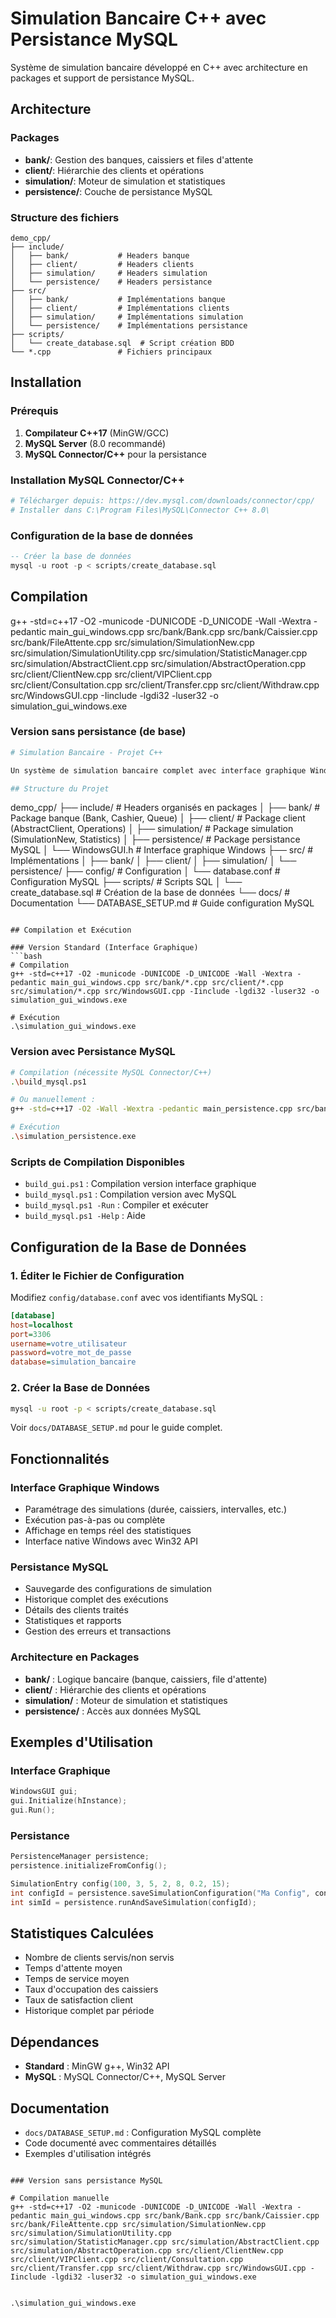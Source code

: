 # Simulation Bancaire C++ avec Persistance MySQL

Système de simulation bancaire développé en C++ avec architecture en packages et support de persistance MySQL.

## Architecture

### Packages
- **bank/**: Gestion des banques, caissiers et files d'attente
- **client/**: Hiérarchie des clients et opérations
- **simulation/**: Moteur de simulation et statistiques
- **persistence/**: Couche de persistance MySQL

### Structure des fichiers
```
demo_cpp/
├── include/
│   ├── bank/           # Headers banque
│   ├── client/         # Headers clients
│   ├── simulation/     # Headers simulation
│   └── persistence/    # Headers persistance
├── src/
│   ├── bank/           # Implémentations banque
│   ├── client/         # Implémentations clients
│   ├── simulation/     # Implémentations simulation
│   └── persistence/    # Implémentations persistance
├── scripts/
│   └── create_database.sql  # Script création BDD
└── *.cpp               # Fichiers principaux
```

## Installation

### Prérequis
1. **Compilateur C++17** (MinGW/GCC)
2. **MySQL Server** (8.0 recommandé)
3. **MySQL Connector/C++** pour la persistance

### Installation MySQL Connector/C++
```powershell
# Télécharger depuis: https://dev.mysql.com/downloads/connector/cpp/
# Installer dans C:\Program Files\MySQL\Connector C++ 8.0\
```

### Configuration de la base de données
```sql
-- Créer la base de données
mysql -u root -p < scripts/create_database.sql
```

## Compilation

g++ -std=c++17 -O2 -municode -DUNICODE -D_UNICODE -Wall -Wextra -pedantic main_gui_windows.cpp src/bank/Bank.cpp src/bank/Caissier.cpp src/bank/FileAttente.cpp src/simulation/SimulationNew.cpp src/simulation/SimulationUtility.cpp src/simulation/StatisticManager.cpp src/simulation/AbstractClient.cpp src/simulation/AbstractOperation.cpp src/client/ClientNew.cpp src/client/VIPClient.cpp src/client/Consultation.cpp src/client/Transfer.cpp src/client/Withdraw.cpp src/WindowsGUI.cpp -Iinclude -lgdi32 -luser32 -o simulation_gui_windows.exe

### Version sans persistance (de base)
```powershell
# Simulation Bancaire - Projet C++

Un système de simulation bancaire complet avec interface graphique Windows et persistance MySQL.

## Structure du Projet

```
demo_cpp/
├── include/                    # Headers organisés en packages
│   ├── bank/                  # Package banque (Bank, Cashier, Queue)
│   ├── client/                # Package client (AbstractClient, Operations)
│   ├── simulation/            # Package simulation (SimulationNew, Statistics)
│   ├── persistence/           # Package persistance MySQL
│   └── WindowsGUI.h          # Interface graphique Windows
├── src/                       # Implémentations
│   ├── bank/
│   ├── client/
│   ├── simulation/
│   └── persistence/
├── config/                    # Configuration
│   └── database.conf         # Configuration MySQL
├── scripts/                   # Scripts SQL
│   └── create_database.sql   # Création de la base de données
└── docs/                     # Documentation
    └── DATABASE_SETUP.md     # Guide configuration MySQL
```

## Compilation et Exécution

### Version Standard (Interface Graphique)
```bash
# Compilation
g++ -std=c++17 -O2 -municode -DUNICODE -D_UNICODE -Wall -Wextra -pedantic main_gui_windows.cpp src/bank/*.cpp src/client/*.cpp src/simulation/*.cpp src/WindowsGUI.cpp -Iinclude -lgdi32 -luser32 -o simulation_gui_windows.exe

# Exécution
.\simulation_gui_windows.exe
```

### Version avec Persistance MySQL
```bash
# Compilation (nécessite MySQL Connector/C++)
.\build_mysql.ps1

# Ou manuellement :
g++ -std=c++17 -O2 -Wall -Wextra -pedantic main_persistence.cpp src/bank/*.cpp src/client/*.cpp src/simulation/*.cpp src/persistence/*.cpp -Iinclude -IC:\mysql-connector-cpp\include -LC:\mysql-connector-cpp\lib64 -lmysqlclient -o simulation_persistence.exe

# Exécution
.\simulation_persistence.exe
```

### Scripts de Compilation Disponibles
- `build_gui.ps1` : Compilation version interface graphique
- `build_mysql.ps1` : Compilation version avec MySQL
- `build_mysql.ps1 -Run` : Compiler et exécuter
- `build_mysql.ps1 -Help` : Aide

## Configuration de la Base de Données

### 1. Éditer le Fichier de Configuration
Modifiez `config/database.conf` avec vos identifiants MySQL :
```ini
[database]
host=localhost
port=3306
username=votre_utilisateur
password=votre_mot_de_passe
database=simulation_bancaire
```

### 2. Créer la Base de Données
```bash
mysql -u root -p < scripts/create_database.sql
```

Voir `docs/DATABASE_SETUP.md` pour le guide complet.

## Fonctionnalités

### Interface Graphique Windows
- Paramétrage des simulations (durée, caissiers, intervalles, etc.)
- Exécution pas-à-pas ou complète
- Affichage en temps réel des statistiques
- Interface native Windows avec Win32 API

### Persistance MySQL
- Sauvegarde des configurations de simulation
- Historique complet des exécutions
- Détails des clients traités
- Statistiques et rapports
- Gestion des erreurs et transactions

### Architecture en Packages
- **bank/** : Logique bancaire (banque, caissiers, file d'attente)
- **client/** : Hiérarchie des clients et opérations
- **simulation/** : Moteur de simulation et statistiques
- **persistence/** : Accès aux données MySQL

## Exemples d'Utilisation

### Interface Graphique
```cpp
WindowsGUI gui;
gui.Initialize(hInstance);
gui.Run();
```

### Persistance
```cpp
PersistenceManager persistence;
persistence.initializeFromConfig();

SimulationEntry config(100, 3, 5, 2, 8, 0.2, 15);
int configId = persistence.saveSimulationConfiguration("Ma Config", config);
int simId = persistence.runAndSaveSimulation(configId);
```

## Statistiques Calculées
- Nombre de clients servis/non servis
- Temps d'attente moyen
- Temps de service moyen
- Taux d'occupation des caissiers
- Taux de satisfaction client
- Historique complet par période

## Dépendances
- **Standard** : MinGW g++, Win32 API
- **MySQL** : MySQL Connector/C++, MySQL Server

## Documentation
- `docs/DATABASE_SETUP.md` : Configuration MySQL complète
- Code documenté avec commentaires détaillés
- Exemples d'utilisation intégrés
```

### Version sans persistance MySQL

# Compilation manuelle
g++ -std=c++17 -O2 -municode -DUNICODE -D_UNICODE -Wall -Wextra -pedantic main_gui_windows.cpp src/bank/Bank.cpp src/bank/Caissier.cpp src/bank/FileAttente.cpp src/simulation/SimulationNew.cpp src/simulation/SimulationUtility.cpp src/simulation/StatisticManager.cpp src/simulation/AbstractClient.cpp src/simulation/AbstractOperation.cpp src/client/ClientNew.cpp src/client/VIPClient.cpp src/client/Consultation.cpp src/client/Transfer.cpp src/client/Withdraw.cpp src/WindowsGUI.cpp -Iinclude -lgdi32 -luser32 -o simulation_gui_windows.exe


.\simulation_gui_windows.exe
